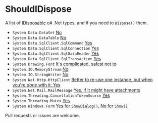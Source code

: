 # ShouldIDispose
A list of [IDisposable](https://docs.microsoft.com/en-us/dotnet/api/system.idisposable?view=net-5.0) c# .Net types, and if you need to `Dispose()` them.

* `System.Data.DataSet` [No](https://stackoverflow.com/a/913286)
* `System.Data.DataTable` [No](https://stackoverflow.com/a/913286)
* `System.Data.SqlClient.SqlCommand` [Yes](https://stackoverflow.com/a/1808056)
* `System.Data.SqlClient.SqlConnection` [Yes](https://stackoverflow.com/a/1808056)
* `System.Data.SqlClient.SqlDataReader` [Yes](https://stackoverflow.com/a/744069)
* `System.Data.SqlClient.SqlTransaction` [Yes](https://stackoverflow.com/a/9525729)
* `System.Drawing.Font` [It's complicated, safest not to](https://github.com/dotnet/runtime/issues/36233)
* `System.IO.MemoryStream` [No](https://stackoverflow.com/a/4274769)
* `System.IO.StringWriter` [No](https://stackoverflow.com/a/2477076)
* `System.Net.Http.HttpClient` [Better to re-use one instance, but when you're _done_ with it: Yes](https://stackoverflow.com/a/15708633)
* `System.Net.Mail.MailMessage` [Yes, if it might have attachments](https://stackoverflow.com/a/8477820/1521988)
* `System.Threading.CancellationTokenSource` [Yes](https://stackoverflow.com/a/9332634/1521988)
* `System.Threading.Mutex` [Yes](https://stackoverflow.com/a/7107218)
* `System.Windows.Form` [Yes for `ShowDialog()`, No for `Show()`](https://stackoverflow.com/a/8315201/1521988)

Pull requests or issues are welcome.
